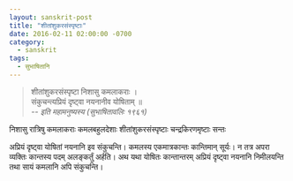 ```yaml
---
layout: sanskrit-post
title: "शीतांशुकरसंस्पृष्टाः"
date: 2016-02-11 02:00:00 -0700
category:
  - sanskrit
tags:
  - सुभाषितानि
---
```


> शीतांशुकरसंस्पृष्टा निशासु कमलाकराः ।  
> संकुचन्त्यप्रियं दृष्ट्वा नयनानीव योषिताम् ॥  
> <cite>-- इति महामनुष्यस्य (सुभाषितावलिः १९६१)</cite>

<!--more-->निशासु रात्रिषु कमलाकराः कमलबहुलदेशाः शीतांशुकरसंस्पृष्टाः चन्द्रकिरणमृष्टाः सन्तः
अप्रियं दृष्ट्वा योषितां नयनानि इव संकुचन्ति। कमलस्य एकमात्रकान्तः कान्तिमान् सूर्यः।
न तत्र अपरा व्यक्तिः कान्तस्य पदम् अलङ्कर्तुं अर्हति। अथ यथा योषितः कान्तान्तरम्
अप्रियं दृष्ट्वा नयनानि निमीलयन्ति तथा सायं कमलानि अपि संकुचन्ति।
